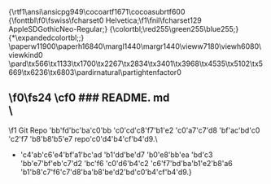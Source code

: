 {\rtf1\ansi\ansicpg949\cocoartf1671\cocoasubrtf600
{\fonttbl\f0\fswiss\fcharset0 Helvetica;\f1\fnil\fcharset129 AppleSDGothicNeo-Regular;}
{\colortbl;\red255\green255\blue255;}
{\*\expandedcolortbl;;}
\paperw11900\paperh16840\margl1440\margr1440\vieww7180\viewh6080\viewkind0
\pard\tx566\tx1133\tx1700\tx2267\tx2834\tx3401\tx3968\tx4535\tx5102\tx5669\tx6236\tx6803\pardirnatural\partightenfactor0

\f0\fs24 \cf0 ### README. md\
\
- 
\f1 Git Repo \'bb\'fd\'bc\'ba\'c0\'bb \'c0\'cd\'c8\'f7\'b1\'e2 \'c0\'a7\'c7\'d8 \'bf\'ac\'bd\'c0 \'c2\'f7 \'b8\'b8\'b5\'e7 repo\'c0\'d4\'b4\'cf\'b4\'d9.\
- \'c4\'ab\'c6\'e4\'bf\'a1\'bc\'ad \'b1\'dd\'be\'d7 \'b0\'e8\'bb\'ea \'bd\'c3 \'bb\'e7\'bf\'eb\'c7\'d2 \'bc\'f6 \'c0\'d6\'b4\'c2 \'c6\'f7\'bd\'ba\'b1\'e2\'b8\'a6 \'b1\'b8\'c7\'f6\'c7\'d8\'ba\'b8\'be\'d2\'bd\'c0\'b4\'cf\'b4\'d9.}